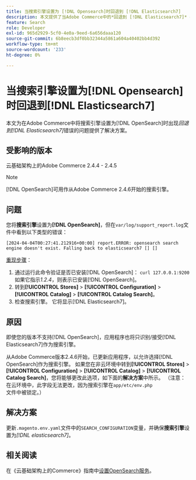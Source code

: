 ```yaml
---
title: 当搜索引擎设置为 [!DNL Opensearch]时回退到 [!DNL Elasticsearch7]
description: 本文提供了当Adobe Commerce中的*回退到 [!DNL Elasticsearch7]* error occurs when the search engine is set to [!DNL OpenSearch] 时问题的解决方案。
feature: Search
role: Developer
exl-id: 965d2929-5cf0-4e0a-9eed-6a656daaa120
source-git-commit: 6b8eecb3df0bb32344a5861a604a40402bb4d392
workflow-type: tm+mt
source-wordcount: '233'
ht-degree: 0%

---
```


# 当搜索引擎设置为[!DNL Opensearch]时回退到[!DNL Elasticsearch7]

本文为在Adobe Commerce中将搜索引擎设置为[!DNL OpenSearch]时出现&#x200B;*回退到[!DNL Elasticsearch7]*&#x200B;错误的问题提供了解决方案。

## 受影响的版本

云基础架构上的Adobe Commerce 2.4.4 - 2.4.5

>[!NOTE]
>
>[!DNL OpenSearch]可用作从Adobe Commerce 2.4.6开始的搜索引擎。

## 问题

您将&#x200B;**搜索引擎**&#x200B;设置为&#x200B;**[!DNL OpenSearch]**，但在`var/log/support_report.log`文件中看到以下类型的错误：

```[2024-04-04T00:27:41.212916+00:00] report.ERROR: opensearch search engine doesn't exist. Falling back to elasticsearch7 [] []```

<u>重现步骤</u>：

1. 通过运行此命令验证是否已安装[!DNL OpenSearch]： `curl 127.0.0.1:9200`<br>
如果它指示*1.2.4*，则表示已安装[!DNL OpenSearch]。
1. 转到&#x200B;**[!UICONTROL Stores]** > **[!UICONTROL Configuration]** > **[!UICONTROL Catalog]** > **[!UICONTROL Catalog Search]**。
1. 检查搜索引擎。 它将显示[!DNL Elasticsearch7]。

## 原因

即使您的版本不支持[!DNL OpenSearch]，应用程序也将只识别/接受[!DNL Elasticsearch7]作为搜索引擎。

从Adobe Commerce版本2.4.6开始，已更新应用程序，以允许选择[!DNL OpenSearch]作为搜索引擎。
如果您在非云环境中转到&#x200B;**[!UICONTROL Stores]** > **[!UICONTROL Configuration]** > **[!UICONTROL Catalog]** > **[!UICONTROL Catalog Search]**，您将能够更改此选项，如下面的&#x200B;**解决方案**&#x200B;中所示。
（注意：在云环境中，此字段无法更改，因为搜索引擎在`app/etc/env.php`文件中被锁定。）

## 解决方案

更新`.magento.env.yaml`文件中的`SEARCH_CONFIGURATION`变量，并确保&#x200B;**搜索引擎**&#x200B;设置为&#x200B;*[!DNL elasticsearch7]*。

## 相关阅读

在《云基础架构上的Commerce》指南中[设置OpenSearch服务](https://experienceleague.adobe.com/docs/commerce-cloud-service/user-guide/configure/service/opensearch.html)。
